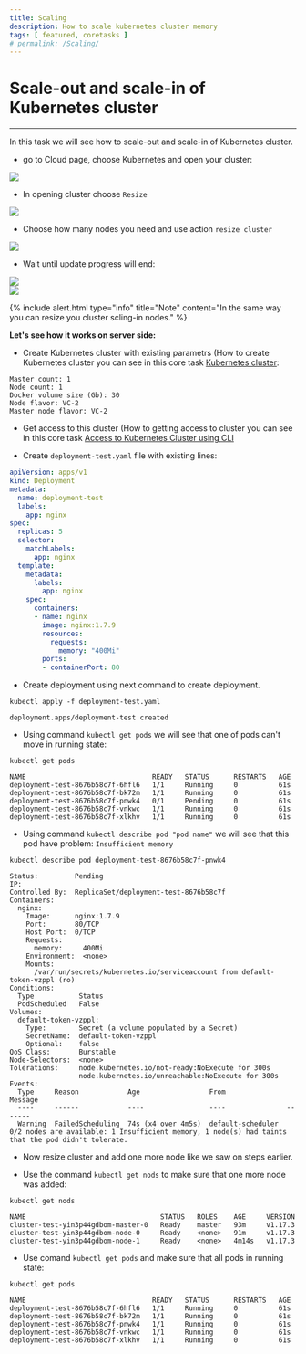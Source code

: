 ```yaml
---
title: Scaling
description: How to scale kubernetes cluster memory 
tags: [ featured, coretasks ]
# permalink: /Scaling/
---
```

# Scale-out and scale-in of Kubernetes cluster
---

In this task we will see how to scale-out and scale-in of Kubernetes cluster.

 

- go to Cloud page, choose Kubernetes and open your cluster:

![](../../assets/img/scaling/choose_cluster.png)   

- In opening cluster choose `Resize`  

![](../../assets/img/scaling/resize_node1.png) 

- Choose how many nodes you need and use action `resize cluster`  

![](../../assets/img/scaling/resize_node.png)  

- Wait until update progress will end:

![](../../assets/img/scaling/cluster_update.png)    
![](../../assets/img/scaling/cluster_update2.png)   

{% include alert.html type="info" title="Note" content="In the same way you can resize you cluster scling-in nodes." %} 

 **Let's see how it works on server side:** 

- Create Kubernetes cluster with existing parametrs (How to create Kubernetes cluster you can see in this core task [Kubernetes cluster](https://ventuscloud.eu/docs/Kubernetes/Kubernetes%20Cluster):

```
Master count: 1
Node count: 1
Docker volume size (Gb): 30
Node flavor: VC-2
Master node flavor: VC-2
```

- Get access to this cluster (How to getting access to cluster you can see in this core task [Access to Kubernetes Cluster using CLI](https://ventuscloud.eu/docs/Kubernetes/access-by-cli) 

- Create `deployment-test.yaml` file with existing lines:    

```yaml
apiVersion: apps/v1
kind: Deployment
metadata:
  name: deployment-test
  labels:
    app: nginx
spec:
  replicas: 5
  selector:
    matchLabels:
      app: nginx
  template:
    metadata:
      labels:
        app: nginx
    spec:
      containers:
      - name: nginx
        image: nginx:1.7.9
        resources:
          requests:
            memory: "400Mi"
        ports:
        - containerPort: 80
```
- Create deployment using next command to create deployment.   
```
kubectl apply -f deployment-test.yaml
```
```console
deployment.apps/deployment-test created
```

- Using command `kubectl get pods` we will see that one of pods can't move in running state:   
```
kubectl get pods
```
```console
NAME                               READY   STATUS      RESTARTS   AGE
deployment-test-8676b58c7f-6hfl6   1/1     Running     0          61s
deployment-test-8676b58c7f-bk72m   1/1     Running     0          61s
deployment-test-8676b58c7f-pnwk4   0/1     Pending     0          61s
deployment-test-8676b58c7f-vnkwc   1/1     Running     0          61s
deployment-test-8676b58c7f-xlkhv   1/1     Running     0          61s
```

- Using command `kubectl describe pod "pod name"` we will see that this pod have problem: `Insufficient memory`    
```
kubectl describe pod deployment-test-8676b58c7f-pnwk4
```
```console
Status:         Pending
IP:
Controlled By:  ReplicaSet/deployment-test-8676b58c7f
Containers:
  nginx:
    Image:      nginx:1.7.9
    Port:       80/TCP
    Host Port:  0/TCP
    Requests:
      memory:     400Mi
    Environment:  <none>
    Mounts:
      /var/run/secrets/kubernetes.io/serviceaccount from default-token-vzppl (ro)
Conditions:
  Type           Status
  PodScheduled   False
Volumes:
  default-token-vzppl:
    Type:        Secret (a volume populated by a Secret)
    SecretName:  default-token-vzppl
    Optional:    false
QoS Class:       Burstable
Node-Selectors:  <none>
Tolerations:     node.kubernetes.io/not-ready:NoExecute for 300s
                 node.kubernetes.io/unreachable:NoExecute for 300s
Events:
  Type     Reason            Age                 From               Message
  ----     ------            ----                ----               -------
  Warning  FailedScheduling  74s (x4 over 4m5s)  default-scheduler  0/2 nodes are available: 1 Insufficient memory, 1 node(s) had taints that the pod didn't tolerate.
```

- Now resize cluster and add one more node like we saw on steps earlier.

- Use the command `kubectl get nods` to make sure that one more node was added: 
```
kubectl get nods
```
```concole
NAME                                 STATUS   ROLES    AGE     VERSION
cluster-test-yin3p44gdbom-master-0   Ready    master   93m     v1.17.3
cluster-test-yin3p44gdbom-node-0     Ready    <none>   91m     v1.17.3
cluster-test-yin3p44gdbom-node-1     Ready    <none>   4m14s   v1.17.3
```

- Use comand `kubectl get pods` and make sure that all pods in running state: 
```
kubectl get pods
```
```console
NAME                               READY   STATUS      RESTARTS   AGE
deployment-test-8676b58c7f-6hfl6   1/1     Running     0          61s
deployment-test-8676b58c7f-bk72m   1/1     Running     0          61s
deployment-test-8676b58c7f-pnwk4   1/1     Running     0          61s
deployment-test-8676b58c7f-vnkwc   1/1     Running     0          61s
deployment-test-8676b58c7f-xlkhv   1/1     Running     0          61s
```



